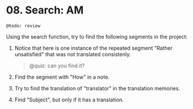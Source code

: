 # 08. Search: AM

	@ŧodo: review

Using the search function, try to find the following segments in the project:

1. Notice that here is one instance of the repeated segment "Rather unsatisfied" that was not translated consistenly.
	
	> @quiz: can you find it?

2. Find the segment with "How" in a note.
3. Try to find the translation of "translator" in the translation memories.
4. Find "Subject", but only if it has a translation.